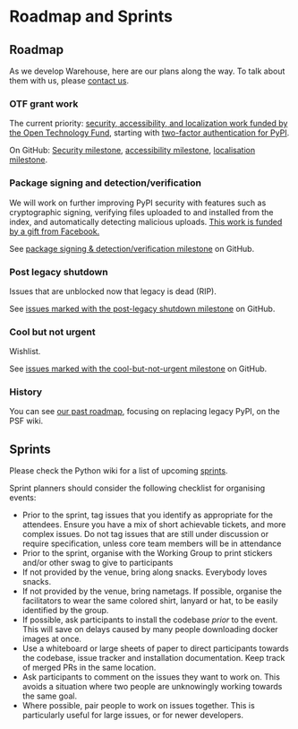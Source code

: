 # Roadmap and Sprints

## Roadmap

As we develop Warehouse, here are our plans along the way. To talk
about them with us, please [contact us](https://github.com/pypi/warehouse/blob/master/README.rst#discussion).

### OTF grant work

The current priority: [security, accessibility, and localization work
funded by the Open Technology Fund](https://pyfound.blogspot.com/2019/03/commencing-security-accessibility-and.html), starting with [two-factor
authentication for PyPI](https://github.com/pypi/warehouse/issues/996).

On GitHub: [Security milestone](https://github.com/pypi/warehouse/milestone/13), [accessibility milestone](https://github.com/pypi/warehouse/milestone/15),
[localisation milestone](https://github.com/pypi/warehouse/milestone/14).

### Package signing and detection/verification

We will work on further improving PyPI security with features such as
cryptographic signing, verifying files uploaded to and installed from
the index, and automatically detecting malicious uploads. [This work
is funded by a gift from Facebook.](https://pyfound.blogspot.com/2018/12/upcoming-pypi-improvements-for-2019.html)

See [package signing & detection/verification milestone](https://github.com/pypi/warehouse/milestone/16) on GitHub.

### Post legacy shutdown

Issues that are unblocked now that legacy is dead (RIP).

See [issues marked with the post-legacy shutdown milestone](https://github.com/pypi/warehouse/milestone/12) on GitHub.

### Cool but not urgent

Wishlist.

See [issues marked with the cool-but-not-urgent milestone](https://github.com/pypi/warehouse/milestone/11) on GitHub.

### History

You can see [our past roadmap](https://wiki.python.org/psf/WarehouseRoadmap), focusing on replacing legacy PyPI, on
the PSF wiki.

## Sprints

Please check the Python wiki for a list of upcoming [sprints](https://wiki.python.org/psf/PackagingSprints).

Sprint planners should consider the following checklist for organising events:

- Prior to the sprint, tag issues that you identify as appropriate for the
  attendees. Ensure you have a mix of short achievable tickets, and more
  complex issues. Do not tag issues that are still under discussion or require
  specification, unless core team members will be in attendance
- Prior to the sprint, organise with the Working Group to print stickers and/or
  other swag to give to participants
- If not provided by the venue, bring along snacks. Everybody loves snacks.
- If not provided by the venue, bring nametags. If possible, organise the
  facilitators to wear the same colored shirt, lanyard or hat, to be easily
  identified by the group.
- If possible, ask participants to install the codebase *prior* to the event.
  This will save on delays caused by many people downloading docker images at
  once.
- Use a whiteboard or large sheets of paper to direct participants towards the
  codebase, issue tracker and installation documentation. Keep track of merged
  PRs in the same location.
- Ask participants to comment on the issues they want to work on. This avoids a
  situation where two people are unknowingly working towards the same goal.
- Where possible, pair people to work on issues together. This is particularly
  useful for large issues, or for newer developers.
